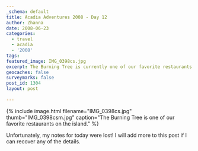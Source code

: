 ```yaml
---
_schema: default
title: Acadia Adventures 2008 - Day 12
author: Zhanna
date: 2008-06-23
categories:
  - travel
  - acadia
  - '2008'
tags:
featured_image: IMG_0398cs.jpg
excerpt: The Burning Tree is currently one of our favorite restaurants on the island.
geocaches: false
surveymarks: false
post_id: 1304
layout: post
        
---
```


{% include image.html filename="IMG_0398cs.jpg" thumb="IMG_0398csm.jpg" caption="The Burning Tree is one of our favorite restaurants on the island." %}

Unfortunately, my notes for today were lost! I will add more to this post if I can recover any of the details.